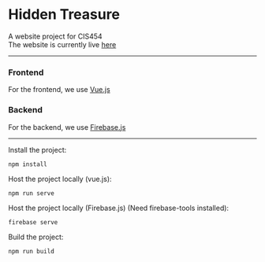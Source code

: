 # Hidden Treasure

A website project for CIS454  
The website is currently live [here](http://hidden-treasure.online/)  

------  

### Frontend  

For the frontend, we use [Vue.js](https://vuejs.org/)  

### Backend  

For the backend, we use [Firebase.js](https://firebase.google.com/)  

------  

Install the project:  
```
npm install
```

Host the project locally (vue.js):  
```
npm run serve
```
Host the project locally (Firebase.js) (Need firebase-tools installed):  
```
firebase serve
```
Build the project:  
```
npm run build
```